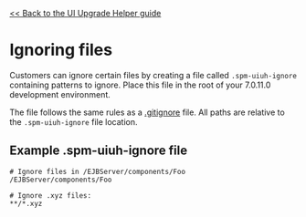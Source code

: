 [<< Back to the UI Upgrade Helper guide](../ui_upgrade_helper_guide)

# Ignoring files

Customers can ignore certain files by creating a file called `.spm-uiuh-ignore` containing patterns to ignore. Place this file in the root of your 7.0.11.0 development environment.

The file follows the same rules as a [.gitignore](http://git-scm.com/docs/gitignore) file. All paths are relative to the `.spm-uiuh-ignore` file location.

## Example .spm-uiuh-ignore file

    # Ignore files in /EJBServer/components/Foo
    /EJBServer/components/Foo

    # Ignore .xyz files:
    **/*.xyz
